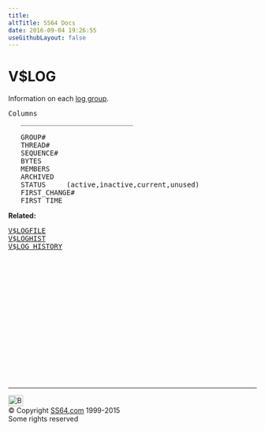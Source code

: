 ```yaml
---
title:
altTitle: SS64 Docs
date: 2016-09-04 19:26:55
useGithubLayout: false
---
```

<!-- #BeginLibraryItem "/Library/head_orav.lbi" --><!-- #EndLibraryItem --><h1>V$LOG </h1>  
 <p> Information on each <a href="../ora/syntax-redo.html">log group</a>.</p> 
 
<pre>Columns
   ___________________________
 
   GROUP#
   THREAD#
   SEQUENCE#
   BYTES
   MEMBERS
   ARCHIVED
   STATUS     (active,inactive,current,unused)
   FIRST_CHANGE#
   FIRST_TIME</pre>
<p><b>Related:</b></p><pre><a href="V$LOGFILE.html">V$LOGFILE</a> 
<a href="V$LOGHIST.html">V$LOGHIST</a> 
<a href="V$LOG_HISTORY.html">V$LOG_HISTORY</a></pre><!-- #BeginLibraryItem "/Library/foot_orad.lbi" --><p>
<!-- oracle-footer -->
<ins class="adsbygoogle" style="display:inline-block;width:300px;height:250px" data-ad-client="ca-pub-6140977852749469" data-ad-slot="4275490898"></ins>
<script>
(adsbygoogle = window.adsbygoogle || []).push({});
</script></p>
<hr>
<div id="bl" class="footer"><a href="V$LOG.html#"><img src="../images/top.png" width="30" height="22" alt="Back to the Top"></a></div>
<div id="br" class="footer, tagline">© Copyright <a href="http://ss64.com/">SS64.com</a> 1999-2015<br>
Some rights reserved</div>
<!-- #EndLibraryItem -->

